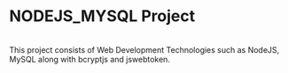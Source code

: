 # NODEJS_MYSQL Project
<br>
This project consists of Web Development Technologies such as NodeJS, MySQL along with bcryptjs and jswebtoken.